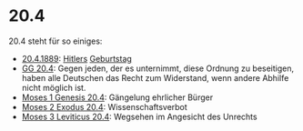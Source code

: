 # 20.4

20.4 steht für so einiges:

- [20.4.1889](https://de.wikipedia.org/wiki/20._April#1851%E2%80%931900): [Hitlers](https://de.wikipedia.org/wiki/Adolf_Hitler) [Geburtstag](https://de.wikipedia.org/wiki/1889#April)
- [GG 20.4](https://de.wikipedia.org/wiki/Artikel_20_des_Grundgesetzes_f%C3%BCr_die_Bundesrepublik_Deutschland#Absatz_4): Gegen jeden, der es unternimmt, diese Ordnung zu beseitigen, haben alle Deutschen das Recht zum Widerstand, wenn andere Abhilfe nicht möglich ist.
- [Moses 1 Genesis 20.4](https://bibeltext.com/genesis/20-4.htm): Gängelung ehrlicher Bürger
- [Moses 2 Exodus 20.4](https://bibeltext.com/exodus/20-4.htm): Wissenschaftsverbot
- [Moses 3 Leviticus 20.4](https://bibeltext.com/leviticus/20-4.htm): Wegsehen im Angesicht des Unrechts

